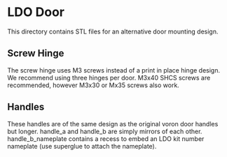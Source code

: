 # LDO Door
This directory contains STL files for an alternative door mounting design.

## Screw Hinge
The screw hinge uses M3 screws instead of a print in place hinge design. We recommend using three hinges per door. M3x40 SHCS screws are recommended, however M3x30 or Mx35 screws also work. 

## Handles
These handles are of the same design as the original voron door handles but longer. handle_a and handle_b are simply mirrors of each other. handle_b_nameplate contains a recess to embed an LDO kit number nameplate (use superglue to attach the nameplate).  



